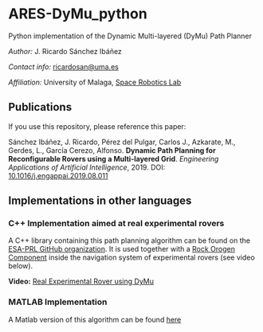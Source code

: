 # ARES-DyMu_python
Python implementation of the Dynamic Multi-layered (DyMu) Path Planner

*Author:* J. Ricardo Sánchez Ibáñez

*Contact info:* ricardosan@uma.es

*Affiliation:* University of Malaga, [Space Robotics Lab](https://www.uma.es/robotics-and-mechatronics/info/107542/robotica-espacial/)

## Publications

If you use this repository, please reference this paper:

Sánchez Ibáñez, J. Ricardo, Pérez del Pulgar, Carlos J., Azkarate, M., Gerdes, L., García Cerezo, Alfonso. **Dynamic Path Planning for Reconfigurable Rovers using a Multi-layered Grid**. *Engineering Applications of Artificial Intelligence*, 2019. DOI: [10.1016/j.engappai.2019.08.011](https://doi.org/10.1016/j.engappai.2019.08.011)


## Implementations in other languages

### C++ Implementation aimed at real experimental rovers

A C++ library containing this path planning algorithm can be found on the [ESA-PRL GitHub organization](https://github.com/esa-prl/planning-path_planning). It is used together with a [Rock Orogen Component](https://github.com/esa-prl/planning-orogen-path_planning) inside the navigation system of experimental rovers (see video below).

**Video:** [Real Experimental Rover using DyMu](https://youtu.be/X4mihNTEVGw)

### MATLAB Implementation

A Matlab version of this algorithm can be found [here](https://github.com/spaceuma/ARES-DyMu_matlab)
